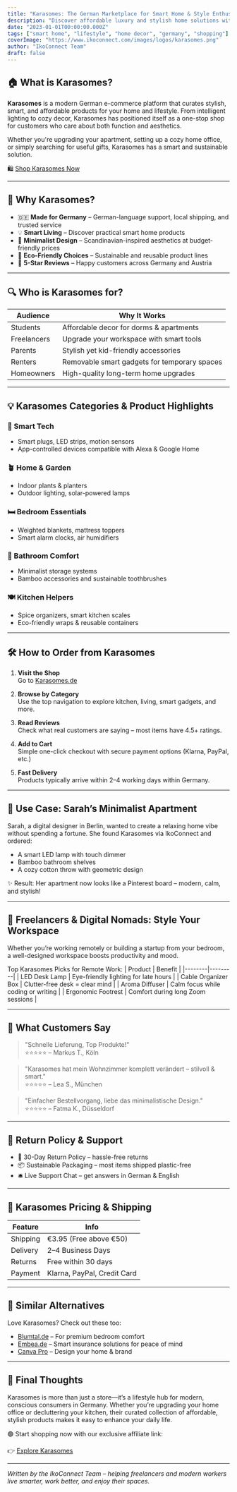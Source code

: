 ```yaml
---
title: "Karasomes: The German Marketplace for Smart Home & Style Enthusiasts"
description: "Discover affordable luxury and stylish home solutions with Karasomes – the go-to platform for modern living in Germany."
date: "2023-01-01T00:00:00.000Z"
tags: ["smart home", "lifestyle", "home decor", "germany", "shopping"]
coverImage: "https://www.ikoconnect.com/images/logos/karasomes.png"
author: "IkoConnect Team"
draft: false
---
```


## 🏠 What is Karasomes?
**Karasomes** is a modern German e-commerce platform that curates stylish, smart, and affordable products for your home and lifestyle. From intelligent lighting to cozy decor, Karasomes has positioned itself as a one-stop shop for customers who care about both function and aesthetics.

Whether you're upgrading your apartment, setting up a cozy home office, or simply searching for useful gifts, Karasomes has a smart and sustainable solution.

🛍️ [Shop Karasomes Now](https://www.awin1.com/cread.php?awinmid=xxxx&awinaffid=yyyy)

---

## 🌟 Why Karasomes?

- 🇩🇪 **Made for Germany** – German-language support, local shipping, and trusted service
- 💡 **Smart Living** – Discover practical smart home products
- 🎨 **Minimalist Design** – Scandinavian-inspired aesthetics at budget-friendly prices
- 🌱 **Eco-Friendly Choices** – Sustainable and reusable product lines
- 💬 **5-Star Reviews** – Happy customers across Germany and Austria

---

## 🔍 Who is Karasomes for?

| Audience        | Why It Works |
|----------------|--------------|
| Students       | Affordable decor for dorms & apartments |
| Freelancers    | Upgrade your workspace with smart tools |
| Parents        | Stylish yet kid-friendly accessories |
| Renters        | Removable smart gadgets for temporary spaces |
| Homeowners     | High-quality long-term home upgrades |

---

## 💡 Karasomes Categories & Product Highlights

### 🔌 Smart Tech
- Smart plugs, LED strips, motion sensors
- App-controlled devices compatible with Alexa & Google Home

### 🪴 Home & Garden
- Indoor plants & planters
- Outdoor lighting, solar-powered lamps

### 🛏️ Bedroom Essentials
- Weighted blankets, mattress toppers
- Smart alarm clocks, air humidifiers

### 🧴 Bathroom Comfort
- Minimalist storage systems
- Bamboo accessories and sustainable toothbrushes

### 🍽️ Kitchen Helpers
- Spice organizers, smart kitchen scales
- Eco-friendly wraps & reusable containers

---

## 🛠️ How to Order from Karasomes

1. **Visit the Shop**  
   Go to [Karasomes.de](https://www.awin1.com/cread.php?awinmid=xxxx&awinaffid=yyyy)

2. **Browse by Category**  
   Use the top navigation to explore kitchen, living, smart gadgets, and more.

3. **Read Reviews**  
   Check what real customers are saying – most items have 4.5+ ratings.

4. **Add to Cart**  
   Simple one-click checkout with secure payment options (Klarna, PayPal, etc.)

5. **Fast Delivery**  
   Products typically arrive within 2–4 working days within Germany.

---

## 🧠 Use Case: Sarah’s Minimalist Apartment

Sarah, a digital designer in Berlin, wanted to create a relaxing home vibe without spending a fortune. She found Karasomes via IkoConnect and ordered:

- A smart LED lamp with touch dimmer  
- Bamboo bathroom shelves  
- A cozy cotton throw with geometric design  

✨ Result: Her apartment now looks like a Pinterest board – modern, calm, and stylish!

---

## 💼 Freelancers & Digital Nomads: Style Your Workspace

Whether you’re working remotely or building a startup from your bedroom, a well-designed workspace boosts productivity and mood.

Top Karasomes Picks for Remote Work:
| Product | Benefit |
|--------|---------|
| LED Desk Lamp | Eye-friendly lighting for late hours |
| Cable Organizer Box | Clutter-free desk = clear mind |
| Aroma Diffuser | Calm focus while coding or writing |
| Ergonomic Footrest | Comfort during long Zoom sessions |

---

## 💬 What Customers Say

> "Schnelle Lieferung, Top Produkte!"  
> ⭐⭐⭐⭐⭐ – Markus T., Köln

> "Karasomes hat mein Wohnzimmer komplett verändert – stilvoll & smart."  
> ⭐⭐⭐⭐⭐ – Lea S., München

> "Einfacher Bestellvorgang, liebe das minimalistische Design."  
> ⭐⭐⭐⭐⭐ – Fatma K., Düsseldorf

---

## 🔁 Return Policy & Support

- 🔄 30-Day Return Policy – hassle-free returns
- 📦 Sustainable Packaging – most items shipped plastic-free
- 🛎️ Live Support Chat – get answers in German & English

---

## 🧾 Karasomes Pricing & Shipping

| Feature | Info |
|--------|------|
| Shipping | €3.95 (Free above €50) |
| Delivery | 2–4 Business Days |
| Returns | Free within 30 days |
| Payment | Klarna, PayPal, Credit Card |

---

## 🧩 Similar Alternatives

Love Karasomes? Check out these too:

- [Blumtal.de](https://www.awin1.com/cread.php?awinmid=xxxx&awinaffid=yyyy) – For premium bedroom comfort
- [Embea.de](https://www.awin1.com/cread.php?awinmid=xxxx&awinaffid=yyyy) – Smart insurance solutions for peace of mind
- [Canva Pro](https://ikoconnect.com/blog/canva-pro) – Design your home & brand

---

## 📢 Final Thoughts

Karasomes is more than just a store—it’s a lifestyle hub for modern, conscious consumers in Germany. Whether you’re upgrading your home office or decluttering your kitchen, their curated collection of affordable, stylish products makes it easy to enhance your daily life.

🟢 Start shopping now with our exclusive affiliate link:

👉 [Explore Karasomes](https://www.awin1.com/cread.php?awinmid=xxxx&awinaffid=yyyy)

---

*Written by the IkoConnect Team – helping freelancers and modern workers live smarter, work better, and enjoy their spaces.*

